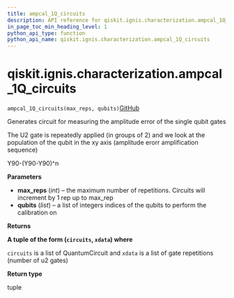 ```yaml
---
title: ampcal_1Q_circuits
description: API reference for qiskit.ignis.characterization.ampcal_1Q_circuits
in_page_toc_min_heading_level: 1
python_api_type: function
python_api_name: qiskit.ignis.characterization.ampcal_1Q_circuits
---
```


# qiskit.ignis.characterization.ampcal\_1Q\_circuits

<span id="qiskit.ignis.characterization.ampcal_1Q_circuits" />

`ampcal_1Q_circuits(max_reps, qubits)`[GitHub](https://github.com/qiskit-community/qiskit-ignis/tree/stable/0.7/qiskit/ignis/characterization/gates/circuits.py "view source code")

Generates circuit for measuring the amplitude error of the single qubit gates

The U2 gate is repeatedly applied (in groups of 2) and we look at the population of the qubit in the xy axis (amplitude erorr amplification sequence)

Y90-(Y90-Y90)^n

**Parameters**

*   **max\_reps** (*int*) – the maximum number of repetitions. Circuits will increment by 1 rep up to max\_rep
*   **qubits** (*list*) – a list of integers indices of the qubits to perform the calibration on

**Returns**

**A tuple of the form (`circuits`, `xdata`) where**

`circuits` is a list of QuantumCircuit and `xdata` is a list of gate repetitions (number of u2 gates)

**Return type**

tuple

